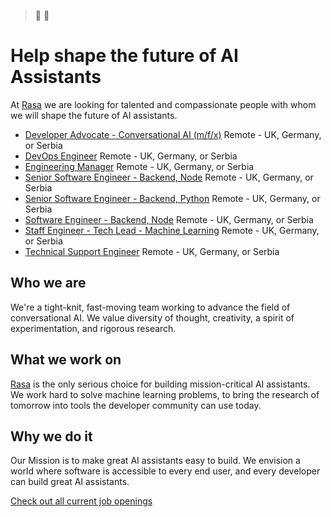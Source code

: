> :robot: :speech_balloon:

# Help shape the future of AI Assistants

At [Rasa](https://rasa.com/) we are looking for talented and compassionate people with whom we will shape the future of AI assistants.


* [Developer Advocate - Conversational AI (m/f/x)](https://boards.greenhouse.io/rasa/jobs/4421201002?gh_src=d50afd4f2us "Developer Advocate - Conversational AI (m/f/x)") Remote - UK, Germany, or Serbia
* [DevOps Engineer](https://boards.greenhouse.io/rasa/jobs/5069986002?gh_src=d50afd4f2us "DevOps Engineer") Remote - UK, Germany, or Serbia
* [Engineering Manager](https://boards.greenhouse.io/rasa/jobs/5478065002?gh_src=d50afd4f2us "Engineering Manager") Remote - UK, Germany, or Serbia
* [Senior Software Engineer - Backend, Node](https://boards.greenhouse.io/rasa/jobs/5001805002?gh_src=d50afd4f2us "Senior Software Engineer - Backend, Node") Remote - UK, Germany, or Serbia
* [Senior Software Engineer - Backend, Python](https://boards.greenhouse.io/rasa/jobs/4337397002?gh_src=d50afd4f2us "Senior Software Engineer - Backend, Python") Remote - UK, Germany, or Serbia
* [Software Engineer - Backend, Node](https://boards.greenhouse.io/rasa/jobs/6267569002?gh_src=d50afd4f2us "Software Engineer - Backend, Node") Remote - UK, Germany, or Serbia
* [Staff Engineer - Tech Lead - Machine Learning](https://boards.greenhouse.io/rasa/jobs/6200101002?gh_src=d50afd4f2us "Staff Engineer - Tech Lead - Machine Learning") Remote - UK, Germany, or Serbia
* [Technical Support Engineer](https://boards.greenhouse.io/rasa/jobs/5822518002?gh_src=d50afd4f2us "Technical Support Engineer") Remote - UK, Germany, or Serbia

## Who we are

We're a tight-knit, fast-moving team working to advance the field of conversational AI. We value diversity of thought, creativity, a spirit of experimentation, and rigorous research.

## What we work on

[Rasa](https://github.com/rasaHQ/rasa) is the only serious choice for building mission-critical AI assistants. We work hard to solve machine learning problems, to bring the research of tomorrow into tools the developer community can use today.

## Why we do it

Our Mission is to make great AI assistants easy to build. We envision a world where software is accessible to every end user, and every developer can build great AI assistants.

[Check out all current job openings](https://grnh.se/d50afd4f2us)

